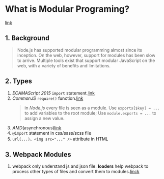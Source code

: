 # What is Modular Programing?

[link](https://webpack.js.org/concepts/modules/)

## 1. Background

> Node.js has supported modular programming almost since its inception. On the web, however, support for modules has been slow to arrive. Multiple tools exist that support modular JavaScript on the web, with a variety of benefits and limitations.

## 2. Types

1. _ECAMAScript 2015_ `import` statement.[link](https://developer.mozilla.org/en-US/docs/Web/JavaScript/Reference/Statements/import)
2. _CommonJS_ `require()` function.[link](http://www.commonjs.org/specs/modules/1.0/)
   > in _Node.js_ every file is seen as a module. Use `exports[$key] = ...` to add variables to the root module; Use `module.exports = ...` to assign a new value.
3. _AMD_(asynchronous)[link](https://github.com/amdjs/amdjs-api/blob/master/AMD.md)
4. `@import` statement in css/sass/scss file
5. `url(...)`、`<img src="..." />` attribute in HTML

## 3. Webpack Modules

1. webpack only understand js and json file. **loaders** help webpack to process other types of files and convert them to modules.[linck](https://webpack.js.org/concepts/#loaders)
